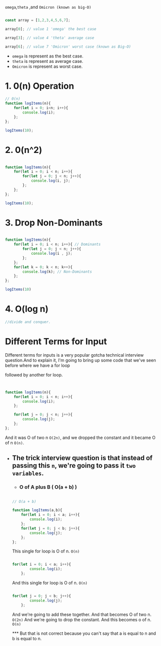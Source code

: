 `omega`,`theta` ,and `Omicron (known as big-O)`


``` javascript

const array = [1,2,3,4,5,6,7];

array[0]; // value 1 'omega' the best case

array[3]; // value 4 'theta' average case

array[6]; // value 7 'Omicron' worst case (known as Big-O)

```
- `omega` is represent as the best case.
- `theta` is represent as average case.
- `Omicron` is represent as worst case. 


# 1. 0(n) Operation 

``` javascript
// 0(n)
function logItems(n){
    for(let i = 0; i<n; i++){
        console.log(i);
    };
};

logItems(10);

```


# 2. 0(n^2)
``` javascript

function logItems(n){
    for(let i = 0; i < n; i++){
        for(let j = 0; j < n; j++){
            console.log(i, j);
        };
    };
};

logItems(10);

```

# 3. Drop Non-Dominants
``` javascript

function logItems(n){
    for(let i = 0; i < n; i++){ // Dominants
        for(let j = 0; j < n; j++){
            console.log(i , j); 
        };
    };
    for(let k = 0; k < n; k++){
        console.log(k); // Non-Dominants
    };
};

logItems(10)

```

# 4. O(log n)

``` javascript
//divide and conquer.


```

# Different Terms for Input 
Different terms for inputs is a very popular gotcha technical interview question.And to explain it, I'm going to bring up some code that we've seen before where we have a for loop

followed by another for loop.

``` javascript


function logItems(n){
    for(let i = 0; i < n; i++){
        console.log(i);
    };

    for(let j = 0; j < n; j++){
        console.log(j);
    };
};


```

And it was O of two n `O(2n)`, and we dropped the constant and it became O of n `O(n)`.


- ## The trick interview question is that instead of passing this `n`, we're going to pass it ``two variables``.

    - ### O of A plus B ( O(a + b) )

    ``` javascript

    // O(a + b)

    function logItems(a,b){
        for(let i = 0; i < a; i++){
            console.log(i);
        };
        for(let j = 0; j < b; j++){
            console.log(j);
        };
    };

    ```

    This single for loop is O of n. `O(n)`

    ``` javascript
    
    for(let i = 0; i < a; i++){
            console.log(i);
        };
    
    ```

    And this single for loop is O of n. `O(n)`

    
    ``` javascript
    
    for(let j = 0; j < b; j++){
            console.log(j);
        };
    
    ```

    And we're going to add these together. And that becomes O of two n. ``O(2n)``
    And we're going to drop the constant.
    And this becomes o of n. `O(n)`

    *** But that is not correct because you can't say that a is equal to n and b is equal to n.



